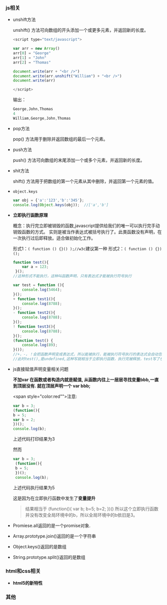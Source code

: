 ### js相关

- unshift方法
  
  unshift() 方法可向数组的开头添加一个或更多元素，并返回新的长度。
  
  ```javascript
  <script type="text/javascript">
  
  var arr = new Array()
  arr[0] = "George"
  arr[1] = "John"
  arr[2] = "Thomas"
  
  document.write(arr + "<br />")
  document.write(arr.unshift("William") + "<br />")
  document.write(arr)
  
  </script>
  ```
  
  输出：
  
  ```javascript
  George,John,Thomas
  4
  William,George,John,Thomas
  ```

- pop方法
  
  pop() 方法用于删除并返回数组的最后一个元素。

- push方法
  
  push() 方法可向数组的末尾添加一个或多个元素，并返回新的长度。

- shit方法
  
  shift() 方法用于把数组的第一个元素从其中删除，并返回第一个元素的值。

- `object.keys`
  
  ```javascript
  var obj = {'a':'123','b':'345'};
  console.log(Object.keys(obj));  //['a','b']
  ```

- **立即执行函数原理**
  
  概念：执行完立即被销毁的函数,javascript提供给我们的唯一可以执行完手动销毁函数的方式。 
  实则是被当作表达式被括号执行了。此类函数没有声明，在一次执行过后即释放。适合做初始化工作。
  
  形式1：`( function () {}() );//w3c`建议第一种 
  形式2：`( function () {})();`
  
  ```javascript
  function test(){
      var a = 123;
   }();
  //这种形式不能执行，这种叫函数声明，只有表达式才能被执行符号执行
  
  var test = function (){
      console.log(5464);
  }();
  + function test1(){
      console.log(8788);
  }();
  - function test2(){
      console.log(8788);
  }();
  ! function test3(){
      console.log(8788);
  }();
  (function test() {
      console.log(89);
  }());
  //+，-，！会把函数声明变成表达式，所以能被执行，能被执行符号执行的表达式会自动忽略函数名，
  //此时test(),是undefined,这种写就相当于立即执行函数，执行完被释放，test写了也没意义。
  ```

- js直接赋值声明变量相关问题
  
  **不加var 在函数或者构造内就是赋值, 从函数内往上一层层寻找变量bbb,一直到顶层没有. 就在顶层声明一个 var bbb;**
  
  <span style="color:red"">注意</span>: 
  
  ```javascript
  var b = 3;
  (function(){
  b = 5;
  var b = 2;
  })();
  console.log(b);
  ```
  
  上述代码打印结果为3
  
  然而
  
  ```javascript
  var b = 3;
   (function(){
   b = 5;
   })();
   console.log(b);
  ```
  
  上述代码执行结果为5
  
  这是因为在立即执行函数中发生了**变量提升**
  
  > 结果相当于 (function(){ var b; b=5; b=2; })() 所以这个立即执行函数并没有改变全局环境中的b，所以全局环境中的b依旧是3。

- Promiese.all返回的是一个promise对象.

- Array.prototype.join()返回的是一个字符串

- Object.keys()返回的是数组

- String.prototype.split()返回的是数组

### html和css相关

- **html5的新特性**

### 其他
